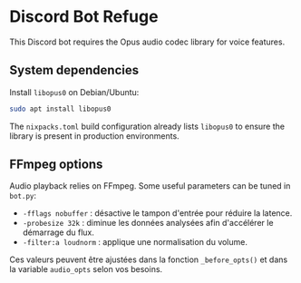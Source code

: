 # Discord Bot Refuge

This Discord bot requires the Opus audio codec library for voice features.

## System dependencies

Install `libopus0` on Debian/Ubuntu:

```bash
sudo apt install libopus0
```

The `nixpacks.toml` build configuration already lists `libopus0` to ensure the library is present in production environments.

## FFmpeg options

Audio playback relies on FFmpeg. Some useful parameters can be tuned in
`bot.py`:

- `-fflags nobuffer` : désactive le tampon d'entrée pour réduire la latence.
- `-probesize 32k` : diminue les données analysées afin d'accélérer le démarrage du flux.
- `-filter:a loudnorm` : applique une normalisation du volume.

Ces valeurs peuvent être ajustées dans la fonction `_before_opts()` et dans
la variable `audio_opts` selon vos besoins.
